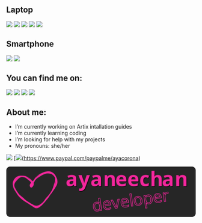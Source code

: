 ## Laptop
[![](https://img.shields.io/badge/Lenovo-Thinkpad-E42022?style=for-the-badge&logo=lenovo)](https://www.lenovo.com/)
[![](https://img.shields.io/badge/AMD-Ryzen%205%20Pro%202500U-ED1C24?style=for-the-badge&logo=amd)](https://www.amd.com/)
[![](https://img.shields.io/badge/OS-Artix%20linux-blue?style=for-the-badge&logo=artixlinux)](https://artixlinux.org/)
[![](https://img.shields.io/badge/Terminal-Alacritty-FF5F00?style=for-the-badge&logo=alacritty)](https://alacritty.org/)
[![](https://img.shields.io/badge/Shell-Bash-00A550?style=for-the-badge&logo=GNU%20Bash)](https://www.gnu.org/software/bash/)


## Smartphone
[![](https://img.shields.io/badge/Oneplus-8%20pro-F50514?style=for-the-badge&logo=oneplus)](https://www.oneplus.com/)
[![](https://img.shields.io/badge/OS-Lineage-167C80?style=for-the-badge&logo=lineageos)](https://lineageos.org/)

## You can find me on:

[![](https://img.shields.io/badge/Twitter-black?style=plastic&logo=twitter)](https://twitter.com/ayacoronachan)
[![](https://img.shields.io/badge/Mastodon-black?style=plastic&logo=mastodon)](https://mstdn.social/@ayaneechan)
[![](https://img.shields.io/badge/gmail-black?style=plastic&logo=gmail)](mailto:ayaartixlinux@gmail.com)
[![](https://img.shields.io/badge/xmpp-black?style=plastic&logo=xmpp)](xmpp:ayaneechan@jabber.de)

## About me:
- I’m currently working on Artix intallation guides
- I’m currently learning coding 
- I’m looking for help with my projects
- My pronouns: she/her </br>
 
[![](https://img.shields.io/badge/Donations-Bitcoin-F7931A?style=flat&logo=Bitcoin)](http://bitcoin:bc1qt4z3teplk4d5rff0pqlcvtr2n2k0qhns4s8060)
[![](https://img.shields.io/badge/Donations-PayPal-00457C?style=flat&logo=Paypal)(https://www.paypal.com/paypalme/ayacorona)

<center><img src="ayaneechan.svg"></img></center>
